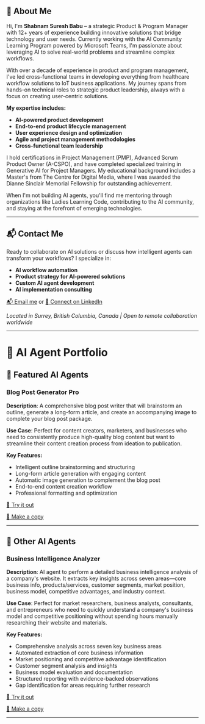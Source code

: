 ## 👋 About Me
Hi, I'm **Shabnam Suresh Babu** – a strategic Product & Program Manager with 12+ years of experience building innovative solutions that bridge technology and user needs. Currently working with the AI Community Learning Program powered by Microsoft Teams, I'm passionate about leveraging AI to solve real-world problems and streamline complex workflows.

With over a decade of experience in product and program management, I've led cross-functional teams in developing everything from healthcare workflow solutions to IoT business applications. My journey spans from hands-on technical roles to strategic product leadership, always with a focus on creating user-centric solutions.

**My expertise includes:**
- **AI-powered product development**
- **End-to-end product lifecycle management**
- **User experience design and optimization**
- **Agile and project management methodologies**
- **Cross-functional team leadership**

I hold certifications in Project Management (PMP), Advanced Scrum Product Owner (A-CSPO), and have completed specialized training in Generative AI for Project Managers. My educational background includes a Master's from The Centre for Digital Media, where I was awarded the Dianne Sinclair Memorial Fellowship for outstanding achievement.

When I'm not building AI agents, you'll find me mentoring through organizations like Ladies Learning Code, contributing to the AI community, and staying at the forefront of emerging technologies.

---

## 📬 Contact Me

Ready to collaborate on AI solutions or discuss how intelligent agents can transform your workflows? I specialize in:
- **AI workflow automation**
- **Product strategy for AI-powered solutions**
- **Custom AI agent development**
- **AI implementation consulting**

[📬 Email me](mailto:shabnam.suresh@gmail.com) or [💼 Connect on LinkedIn](https://www.linkedin.com/in/shabnam-suresh)

*Located in Surrey, British Columbia, Canada | Open to remote collaboration worldwide*

---
# 🧠 AI Agent Portfolio

## 🔧 Featured AI Agents

### Blog Post Generator Pro

**Description**: A comprehensive blog post writer that will brainstorm an outline, generate a long-form article, and create an accompanying image to complete your blog post package.

**Use Case**: Perfect for content creators, marketers, and businesses who need to consistently produce high-quality blog content but want to streamline their content creation process from ideation to publication.

**Key Features:**
- Intelligent outline brainstorming and structuring
- Long-form article generation with engaging content
- Automatic image generation to complement the blog post
- End-to-end content creation workflow
- Professional formatting and optimization

[🔗 Try it out](https://app.mindstudio.ai/agents/blog-post-generator-advanced-f1b40b30/run/85b16abe-78ff-4201-b112-4d9171de035c)

[🔗 Make a copy](https://app.mindstudio.ai/agents/blog-post-generator-advanced-f1b40b30/remix)

---

## 🔧 Other AI Agents

### Business Intelligence Analyzer
**Description**: AI agent to perform a detailed business intelligence analysis of a company's website. It extracts key insights across seven areas—core business info, products/services, customer segments, market position, business model, competitive advantages, and industry context.

**Use Case**: Perfect for market researchers, business analysts, consultants, and entrepreneurs who need to quickly understand a company's business model and competitive positioning without spending hours manually researching their website and materials.

**Key Features:**
- Comprehensive analysis across seven key business areas
- Automated extraction of core business information
- Market positioning and competitive advantage identification
- Customer segment analysis and insights
- Business model evaluation and documentation
- Structured reporting with evidence-backed observations
- Gap identification for areas requiring further research

[🔗 Try it out](https://app.mindstudio.ai/agents/business-intelligence-analyzer-e72246f3/run)

[🔗 Make a copy](https://app.mindstudio.ai/agents/business-intelligence-analyzer-e72246f3/remix)

---
